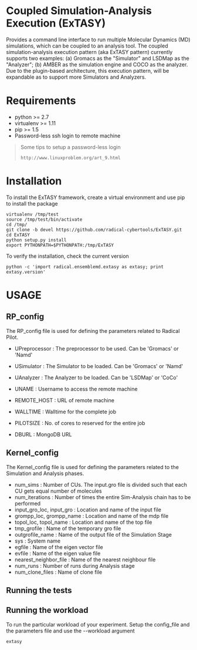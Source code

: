 Coupled Simulation-Analysis Execution (ExTASY)
===============================================

Provides a command line interface to run multiple Molecular Dynamics (MD) simulations, which can be coupled to an analysis tool. The coupled simulation-analysis execution pattern (aka ExTASY pattern) currently supports two examples: 
(a) Gromacs as the "Simulator" and LSDMap as the "Analyzer"; (b) AMBER as the simulation engine and COCO as the analyzer. Due to the plugin-based architecture, this execution pattern, will be 
expandable as to support more Simulators and Analyzers.


Requirements
============

* python >= 2.7
* virtualenv >= 1.11
* pip >= 1.5
* Password-less ssh login to remote machine

> Some tips to setup a password-less login
> ```
> http://www.linuxproblem.org/art_9.html
> ```


Installation
=============

To install the ExTASY framework, create a virtual environment and use pip to install the package

```
virtualenv /tmp/test
source /tmp/test/bin/activate
cd /tmp/
git clone -b devel https://github.com/radical-cybertools/ExTASY.git
cd ExTASY
python setup.py install
export PYTHONPATH=$PYTHONPATH:/tmp/ExTASY
```

To verify the installation, check the current version

```
python -c 'import radical.ensemblemd.extasy as extasy; print extasy.version'
```

USAGE
======


RP_config
-----------

The RP_config file is used for defining the parameters related to Radical Pilot.

* UPreprocessor : The preprocessor to be used. Can be 'Gromacs' or 'Namd'
* USimulator    : The Simulator to be loaded. Can be 'Gromacs' or 'Namd'
* UAnalyzer     : The Analyzer to be loaded. Can be 'LSDMap' or 'CoCo'

* UNAME         : Username to access the remote machine
* REMOTE_HOST   : URL of remote machine
* WALLTIME      : Walltime for the complete job
* PILOTSIZE     : No. of cores to reserved for the entire job
* DBURL         : MongoDB URL


Kernel_config
-----------

The Kernel_config file is used for defining the parameters related to the Simulation and Analysis phases.

* num_sims                  : Number of CUs. The input.gro file is divided such that each CU gets equal number of molecules 
* num_iterations            : Number of times the entire Sim-Analysis chain has to be performed
* input_gro_loc, input_gro  : Location and name of the input file
* grompp_loc, grompp_name   : Location and name of the mdp file
* topol_loc, topol_name     : Location and name of the top file
* tmp_grofile               : Name of the temporary gro file
* outgrofile_name           : Name of the output file of the Simulation Stage
* sys                       : System name
* egfile                    : Name of the eigen vector file
* evfile                    : Name of the eigen value file
* nearest_neighbor_file     : Name of the nearest neighbour file 
* num_runs                  : Number of runs during Analysis stage
* num_clone_files           : Name of clone file


Running the tests
------------------



Running the workload
--------------------

To run the particular workload of your experiment. Setup the config_file and the parameters file and use the --workload argument

```
extasy
```


